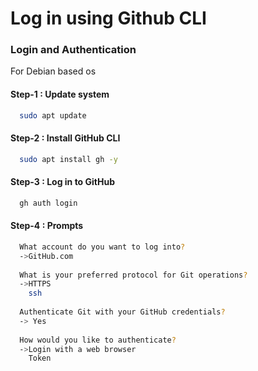 
# Log in using Github CLI




### Login and Authentication

For Debian based os


#### Step-1 : Update system
```bash
  sudo apt update
```

#### Step-2 : Install GitHub CLI
```bash
  sudo apt install gh -y
```
#### Step-3 : Log in to GitHub
```bash
  gh auth login
```

#### Step-4 : Prompts
```bash
  What account do you want to log into? 
  ->GitHub.com
  
  What is your preferred protocol for Git operations? 
  ->HTTPS
    ssh
  
  Authenticate Git with your GitHub credentials? 
  -> Yes
  
  How would you like to authenticate? 
  ->Login with a web browser
    Token
```